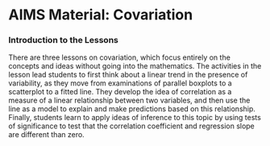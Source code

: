 # AIMS Material: Covariation


### Introduction to the Lessons


There are three lessons on covariation, which focus entirely on the concepts and ideas without going into the mathematics. The activities in the lesson lead students to first think about a linear trend in the presence of variability, as they move from examinations of parallel boxplots to a scatterplot to a fitted line. They develop the idea of correlation as a measure of a linear relationship between two variables, and then use the line as a model to explain and make predictions based on this relationship. Finally, students learn to apply ideas of inference to this topic by using tests of significance to test that the correlation coefficient and regression slope are different than zero.